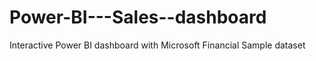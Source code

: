 # Power-BI---Sales--dashboard
Interactive Power BI dashboard with Microsoft Financial Sample dataset
